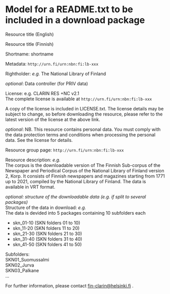 # Model for a README.txt to be included in a download package

Resource title (English)

Resource title (Finnish)

Shortname: shortname

Metadata: `http://urn.fi/urn:nbn:fi:lb-xxx`

Rightholder: *e.g.* The National Library of Finland

*optional*: Data controller (for PRIV data)

License: e.g. CLARIN RES +NC v2.1  
The complete license is available at `http://urn.fi/urn:nbn:fi:lb-xxx`

A copy of the license is included in LICENSE.txt. The license details
may be subject to change, so before downloading the resource, please
refer to the latest version of the license at the above link.

*optional*: NB. This resource contains personal data. You must comply with the data protection terms and conditions when processing the personal data. See the license for details.

Resource group page: `http://urn.fi/urn:nbn:fi:lb-xxx`

Resource description: *e.g.*  
The corpus is the downloadable version of The Finnish Sub-corpus of the 
Newspaper and Periodical Corpus of the National Library of Finland version 2, Korp. 
It consists of Finnish newspapers and magazines starting from 1771 up to 2021, compiled 
by the National Library of Finland. The data is available in VRT format.


*optional: structure of the downloadable data (e.g. if split to several packages)*  
Structure of the data in download: *e.g.*  
The data is devided into 5 packages containing 10 subfolders each  
 * skn_01-10 (SKN folders 01 to 10)
 * skn_11-20 (SKN folders 11 to 20)
 * skn_21-30 (SKN folders 21 to 30)
 * skn_31-40 (SKN folders 31 to 40)
 * skn_41-50 (SKN folders 41 to 50)

Subfolders:  
SKN01_Suomussalmi  
SKN02_Jurva        
SKN03_Palkane      
...




For further information, please contact fin-clarin@helsinki.fi .
